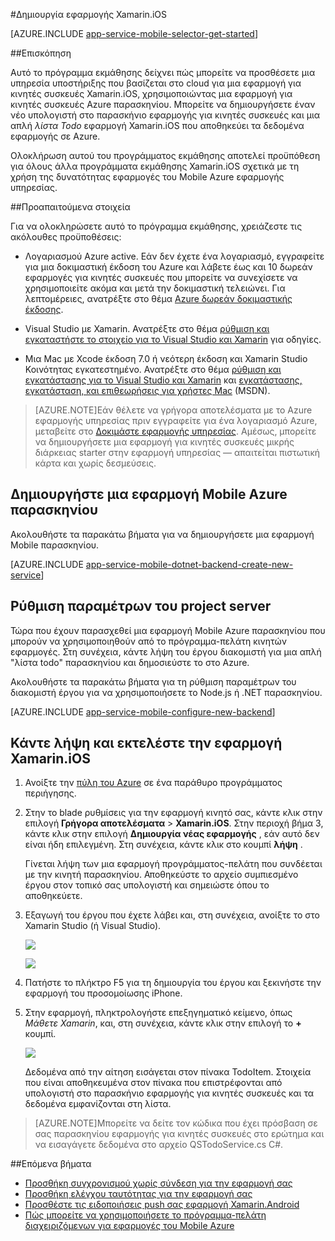 <properties
    pageTitle="Γρήγορα αποτελέσματα με εφαρμογές του Mobile Azure εφαρμογής υπηρεσίας για εφαρμογές Xamarin.iOS | Microsoft Azure"
    description="Παρακολουθήστε αυτό το πρόγραμμα εκμάθησης για γρήγορα αποτελέσματα με τη χρήση εφαρμογών Mobile για την ανάπτυξη Xamarin.iOS."
    services="app-service\mobile"
    documentationCenter="xamarin"
    authors="adrianhall"
    manager="dwrede"
    editor=""/>

<tags
    ms.service="app-service-mobile"
    ms.workload="na"
    ms.tgt_pltfrm="mobile-xamarin-ios"
    ms.devlang="dotnet"
    ms.topic="hero-article"
    ms.date="10/01/2016"
    ms.author="adrianha"/>


#<a name="create-a-xamarinios-app"></a>Δημιουργία εφαρμογής Xamarin.iOS

[AZURE.INCLUDE [app-service-mobile-selector-get-started](../../includes/app-service-mobile-selector-get-started.md)]

##<a name="overview"></a>Επισκόπηση

Αυτό το πρόγραμμα εκμάθησης δείχνει πώς μπορείτε να προσθέσετε μια υπηρεσία υποστήριξης που βασίζεται στο cloud για μια εφαρμογή για κινητές συσκευές Xamarin.iOS, χρησιμοποιώντας μια εφαρμογή για κινητές συσκευές Azure παρασκηνίου.  Μπορείτε να δημιουργήσετε έναν νέο υπολογιστή στο παρασκήνιο εφαρμογής για κινητές συσκευές και μια απλή _λίστα Todo_ εφαρμογή Xamarin.iOS που αποθηκεύει τα δεδομένα εφαρμογής σε Azure.

Ολοκλήρωση αυτού του προγράμματος εκμάθησης αποτελεί προϋπόθεση για όλους άλλα προγράμματα εκμάθησης Xamarin.iOS σχετικά με τη χρήση της δυνατότητας εφαρμογές του Mobile Azure εφαρμογής υπηρεσίας.

##<a name="prerequisites"></a>Προαπαιτούμενα στοιχεία

Για να ολοκληρώσετε αυτό το πρόγραμμα εκμάθησης, χρειάζεστε τις ακόλουθες προϋποθέσεις:

* Λογαριασμού Azure active. Εάν δεν έχετε ένα λογαριασμό, εγγραφείτε για μια δοκιμαστική έκδοση του Azure και λάβετε έως και 10 δωρεάν εφαρμογές για κινητές συσκευές που μπορείτε να συνεχίσετε να χρησιμοποιείτε ακόμα και μετά την δοκιμαστική τελειώνει. Για λεπτομέρειες, ανατρέξτε στο θέμα [Azure δωρεάν δοκιμαστικής έκδοσης](https://azure.microsoft.com/pricing/free-trial/).

* Visual Studio με Xamarin. Ανατρέξτε στο θέμα [ρύθμιση και εγκαταστήστε το στοιχείο για το Visual Studio και Xamarin](https://msdn.microsoft.com/library/mt613162.aspx) για οδηγίες.

* Μια Mac με Xcode έκδοση 7.0 ή νεότερη έκδοση και Xamarin Studio Κοινότητας εγκατεστημένο. Ανατρέξτε στο θέμα [ρύθμιση και εγκατάστασης για το Visual Studio και Xamarin](https://msdn.microsoft.com/library/mt613162.aspx) και [εγκατάστασης, εγκατάσταση, και επιθεωρήσεις για χρήστες Mac](https://msdn.microsoft.com/library/mt488770.aspx) (MSDN).

>[AZURE.NOTE]Εάν θέλετε να γρήγορα αποτελέσματα με το Azure εφαρμογής υπηρεσίας πριν εγγραφείτε για ένα λογαριασμό Azure, μεταβείτε στο [Δοκιμάστε εφαρμογής υπηρεσίας](https://tryappservice.azure.com/?appServiceName=mobile). Αμέσως, μπορείτε να δημιουργήσετε μια εφαρμογή για κινητές συσκευές μικρής διάρκειας starter στην εφαρμογή υπηρεσίας — απαιτείται πιστωτική κάρτα και χωρίς δεσμεύσεις.

## <a name="create-an-azure-mobile-app-backend"></a>Δημιουργήστε μια εφαρμογή Mobile Azure παρασκηνίου

Ακολουθήστε τα παρακάτω βήματα για να δημιουργήσετε μια εφαρμογή Mobile παρασκηνίου.

[AZURE.INCLUDE [app-service-mobile-dotnet-backend-create-new-service](../../includes/app-service-mobile-dotnet-backend-create-new-service.md)]

## <a name="configure-the-server-project"></a>Ρύθμιση παραμέτρων του project server

Τώρα που έχουν παρασχεθεί μια εφαρμογή Mobile Azure παρασκηνίου που μπορούν να χρησιμοποιηθούν από το πρόγραμμα-πελάτη κινητών εφαρμογές. Στη συνέχεια, κάντε λήψη του έργου διακομιστή για μια απλή "λίστα todo" παρασκηνίου και δημοσιεύστε το στο Azure.

Ακολουθήστε τα παρακάτω βήματα για τη ρύθμιση παραμέτρων του διακομιστή έργου για να χρησιμοποιήσετε το Node.js ή .NET παρασκηνίου.

[AZURE.INCLUDE [app-service-mobile-configure-new-backend](../../includes/app-service-mobile-configure-new-backend.md)]

## <a name="download-and-run-the-xamarinios-app"></a>Κάντε λήψη και εκτελέστε την εφαρμογή Xamarin.iOS

1. Ανοίξτε την [πύλη του Azure] σε ένα παράθυρο προγράμματος περιήγησης.

2. Στην το blade ρυθμίσεις για την εφαρμογή κινητό σας, κάντε κλικ στην επιλογή **Γρήγορα αποτελέσματα** > **Xamarin.iOS**. Στην περιοχή βήμα 3, κάντε κλικ στην επιλογή **Δημιουργία νέας εφαρμογής** , εάν αυτό δεν είναι ήδη επιλεγμένη.  Στη συνέχεια, κάντε κλικ στο κουμπί **λήψη** .

    Γίνεται λήψη των μια εφαρμογή προγράμματος-πελάτη που συνδέεται με την κινητή παρασκηνίου. Αποθηκεύστε το αρχείο συμπιεσμένο έργου στον τοπικό σας υπολογιστή και σημειώστε όπου το αποθηκεύετε.

3. Εξαγωγή του έργου που έχετε λάβει και, στη συνέχεια, ανοίξτε το στο Xamarin Studio (ή Visual Studio).

    ![][9]

    ![][8]

4. Πατήστε το πλήκτρο F5 για τη δημιουργία του έργου και ξεκινήστε την εφαρμογή του προσομοίωσης iPhone.

5. Στην εφαρμογή, πληκτρολογήστε επεξηγηματικό κείμενο, όπως _Μάθετε Xamarin_, και, στη συνέχεια, κάντε κλικ στην επιλογή το **+** κουμπί.

    ![][10]

    Δεδομένα από την αίτηση εισάγεται στον πίνακα TodoItem. Στοιχεία που είναι αποθηκευμένα στον πίνακα που επιστρέφονται από υπολογιστή στο παρασκήνιο εφαρμογής για κινητές συσκευές και τα δεδομένα εμφανίζονται στη λίστα.

>[AZURE.NOTE]Μπορείτε να δείτε τον κώδικα που έχει πρόσβαση σε σας παρασκηνίου εφαρμογής για κινητές συσκευές στο ερώτημα και να εισαγάγετε δεδομένα στο αρχείο QSTodoService.cs C#.

##<a name="next-steps"></a>Επόμενα βήματα

* [Προσθήκη συγχρονισμού χωρίς σύνδεση για την εφαρμογή σας](app-service-mobile-xamarin-ios-get-started-offline-data.md)
* [Προσθήκη ελέγχου ταυτότητας για την εφαρμογή σας](app-service-mobile-xamarin-ios-get-started-users.md)
* [Προσθέστε τις ειδοποιήσεις push σας εφαρμογή Xamarin.Android](app-service-mobile-xamarin-ios-get-started-push.md)
* [Πώς μπορείτε να χρησιμοποιήσετε το πρόγραμμα-πελάτη διαχειριζόμενων για εφαρμογές του Mobile Azure](app-service-mobile-dotnet-how-to-use-client-library.md)

<!-- Anchors. -->
[Getting started with mobile app backends]:#getting-started
[Create a new mobile app backend]:#create-new-service
[Next Steps]:#next-steps

<!-- Images. -->
[6]: ./media/app-service-mobile-xamarin-ios-get-started/xamarin-ios-quickstart.png
[8]: ./media/app-service-mobile-xamarin-ios-get-started/mobile-xamarin-project-ios-vs.png
[9]: ./media/app-service-mobile-xamarin-ios-get-started/mobile-xamarin-project-ios-xs.png
[10]: ./media/app-service-mobile-xamarin-ios-get-started/mobile-quickstart-startup-ios.png

<!-- URLs. -->
[Πύλη του Azure]: https://portal.azure.com/
